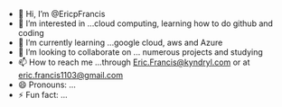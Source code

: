 - 👋 Hi, I’m @EricpFrancis
- 👀 I’m interested in ...cloud computing, learning how to do github and coding
- 🌱 I’m currently learning ...google cloud, aws and Azure
- 💞️ I’m looking to collaborate on ... numerous projects and studying
- 📫 How to reach me ...through Eric.Francis@kyndryl.com or at eric.francis1103@gmail.com
- 😄 Pronouns: ...
- ⚡ Fun fact: ...

<!---
EricpFrancisGIT/EricpFrancisGIT is a ✨ special ✨ repository because its `README.md` (this file) appears on your GitHub profile.
You can click the Preview link to take a look at your changes.
--->
